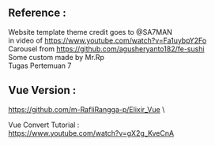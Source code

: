 ## Reference :
Website template theme credit goes to @SA7MAN \
in video of https://www.youtube.com/watch?v=Fa1uybpY2Fo \
Carousel from https://github.com/agusheryanto182/fe-sushi \
Some custom made by Mr.Rp \
Tugas Pertemuan 7

## Vue Version :
https://github.com/m-RafliRangga-p/Elixir_Vue \

Vue Convert Tutorial : \
https://www.youtube.com/watch?v=gX2g_KveCnA
